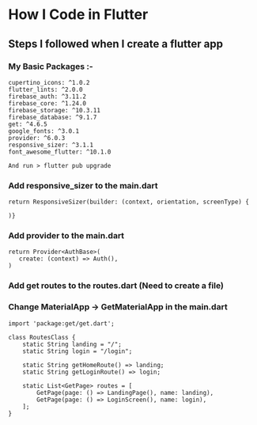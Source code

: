 # How I Code in Flutter
## Steps I followed when I create a flutter app


### My Basic Packages :-
    cupertino_icons: ^1.0.2 
    flutter_lints: ^2.0.0 
    firebase_auth: ^3.11.2 
    firebase_core: ^1.24.0 
    firebase_storage: ^10.3.11 
    firebase_database: ^9.1.7 
    get: ^4.6.5 
    google_fonts: ^3.0.1
    provider: ^6.0.3 
    responsive_sizer: ^3.1.1  
    font_awesome_flutter: ^10.1.0  

    And run > flutter pub upgrade


### Add responsive_sizer to the main.dart

    return ResponsiveSizer(builder: (context, orientation, screenType) {
    
    )}


### Add provider to the main.dart

    return Provider<AuthBase>(
       create: (context) => Auth(),
    )



### Add get routes to the routes.dart (Need to create a file)
### Change **MaterialApp** -> **GetMaterialApp** in the main.dart

    import 'package:get/get.dart';

    class RoutesClass {
        static String landing = "/";
        static String login = "/login";

        static String getHomeRoute() => landing;
        static String getLoginRoute() => login;

        static List<GetPage> routes = [
            GetPage(page: () => LandingPage(), name: landing),
            GetPage(page: () => LoginScreen(), name: login),
        ];
    }